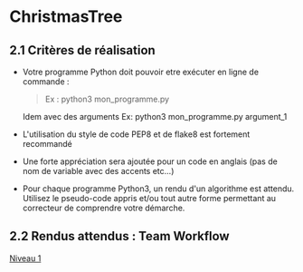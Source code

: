 # ChristmasTree
## 2.1 Critères de réalisation

- Votre programme Python doit pouvoir etre exécuter en ligne de commande :
    >Ex : python3 mon_programme.py

    Idem avec des arguments
    Ex: python3 mon_programme.py argument_1
- L'utilisation du style de code PEP8 et de flake8 est fortement recommandé

- Une forte appréciation sera ajoutée pour un code en anglais (pas de nom de variable avec des accents etc...)

- Pour chaque programme Python3, un rendu d'un algorithme est attendu. 
    Utilisez le pseudo-code appris et/ou tout autre forme permettant au correcteur de comprendre votre démarche.

## 2.2 Rendus attendus : Team Workflow








 [Niveau 1](https://github.com/ThomasSEGALEN/ChristmasTree/blob/main/Level%201/LEVEL1.MD#objectif-)
